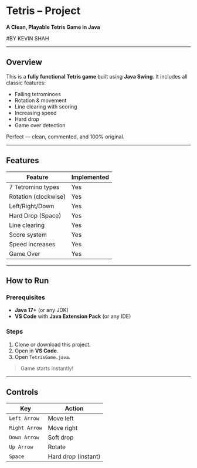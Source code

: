 # Tetris – Project  
**A Clean, Playable Tetris Game in Java**  


#BY KEVIN SHAH

---

## Overview

This is a **fully functional Tetris game** built using **Java Swing**. It includes all classic features:
- Falling tetrominoes
- Rotation & movement
- Line clearing with scoring
- Increasing speed
- Hard drop
- Game over detection

Perfect — clean, commented, and 100% original.

---

## Features

| Feature               | Implemented |
|-----------------------|-------------|
| 7 Tetromino types     | Yes         |
| Rotation (clockwise)  | Yes         |
| Left/Right/Down       | Yes         |
| Hard Drop (Space)     | Yes         |
| Line clearing         | Yes         |
| Score system          | Yes         |
| Speed increases       | Yes         |
| Game Over             | Yes         |

---

## How to Run

### Prerequisites
- **Java 17+** (or any JDK)
- **VS Code** with **Java Extension Pack** (or any IDE)

### Steps
1. Clone or download this project.
2. Open in **VS Code**.
3. Open `TetrisGame.java`.

> Game starts instantly!

---

## Controls

| Key         | Action              |
|-------------|---------------------|
| `Left Arrow`  | Move left           |
| `Right Arrow` | Move right          |
| `Down Arrow`  | Soft drop           |
| `Up Arrow`    | Rotate              |
| `Space`       | Hard drop (instant) |

